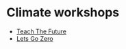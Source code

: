 # Climate workshops

* [Teach The Future](https://www.teachthefuture.uk/)
* [Lets Go Zero](https://letsgozero.org/)